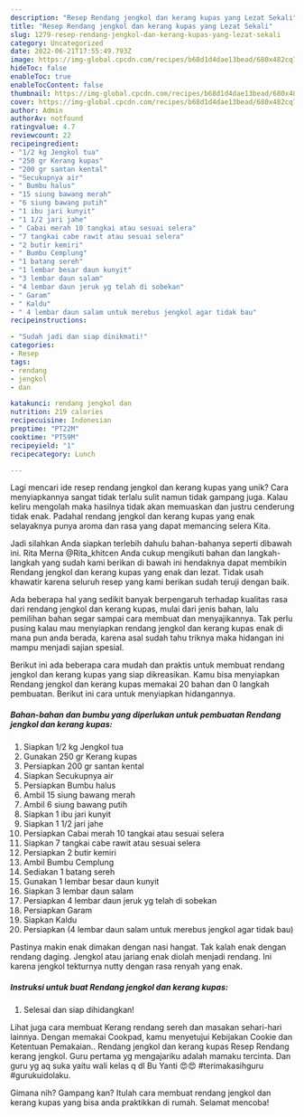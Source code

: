 ```yaml
---
description: "Resep Rendang jengkol dan kerang kupas yang Lezat Sekali"
title: "Resep Rendang jengkol dan kerang kupas yang Lezat Sekali"
slug: 1279-resep-rendang-jengkol-dan-kerang-kupas-yang-lezat-sekali
category: Uncategorized
date: 2022-06-21T17:55:49.793Z
image: https://img-global.cpcdn.com/recipes/b68d1d4dae13bead/680x482cq70/rendang-jengkol-dan-kerang-kupas-foto-resep-utama.jpg
hideToc: false
enableToc: true
enableTocContent: false
thumbnail: https://img-global.cpcdn.com/recipes/b68d1d4dae13bead/680x482cq70/rendang-jengkol-dan-kerang-kupas-foto-resep-utama.jpg
cover: https://img-global.cpcdn.com/recipes/b68d1d4dae13bead/680x482cq70/rendang-jengkol-dan-kerang-kupas-foto-resep-utama.jpg
author: Admin
authorAv: notfound
ratingvalue: 4.7
reviewcount: 22
recipeingredient:
- "1/2 kg Jengkol tua"
- "250 gr Kerang kupas"
- "200 gr santan kental"
- "Secukupnya air"
- " Bumbu halus"
- "15 siung bawang merah"
- "6 siung bawang putih"
- "1 ibu jari kunyit"
- "1 1/2 jari jahe"
- " Cabai merah 10 tangkai atau sesuai selera"
- "7 tangkai cabe rawit atau sesuai selera"
- "2 butir kemiri"
- " Bumbu Cemplung"
- "1 batang sereh"
- "1 lembar besar daun kunyit"
- "3 lembar daun salam"
- "4 lembar daun jeruk yg telah di sobekan"
- " Garam"
- " Kaldu"
- " 4 lembar daun salam untuk merebus jengkol agar tidak bau"
recipeinstructions:

- "Sudah jadi dan siap dinikmati!"
categories:
- Resep
tags:
- rendang
- jengkol
- dan

katakunci: rendang jengkol dan 
nutrition: 219 calories
recipecuisine: Indonesian
preptime: "PT22M"
cooktime: "PT59M"
recipeyield: "1"
recipecategory: Lunch

---
```





Lagi mencari ide resep rendang jengkol dan kerang kupas yang unik? Cara menyiapkannya sangat tidak terlalu sulit namun tidak gampang juga. Kalau keliru mengolah maka hasilnya tidak akan memuaskan dan justru cenderung tidak enak. Padahal rendang jengkol dan kerang kupas yang enak selayaknya punya aroma dan rasa yang dapat memancing selera Kita.





Jadi silahkan Anda siapkan terlebih dahulu bahan-bahanya seperti dibawah ini. Rita Merna @Rita_khitcen Anda cukup mengikuti bahan dan langkah-langkah yang sudah kami berikan di bawah ini hendaknya dapat membikin Rendang jengkol dan kerang kupas yang enak dan lezat. Tidak usah khawatir karena seluruh resep yang kami berikan sudah teruji dengan baik.

Ada beberapa hal yang sedikit banyak berpengaruh terhadap kualitas rasa dari rendang jengkol dan kerang kupas, mulai dari jenis bahan, lalu pemilihan bahan segar sampai cara membuat dan menyajikannya. Tak perlu pusing kalau mau menyiapkan rendang jengkol dan kerang kupas enak di mana pun anda berada, karena asal sudah tahu triknya maka hidangan ini mampu menjadi sajian spesial.






Berikut ini ada beberapa cara mudah dan praktis untuk membuat rendang jengkol dan kerang kupas yang siap dikreasikan. Kamu bisa menyiapkan Rendang jengkol dan kerang kupas memakai 20 bahan dan 0 langkah pembuatan. Berikut ini cara untuk menyiapkan hidangannya.

<!--inarticleads1-->

##### Bahan-bahan dan bumbu yang diperlukan untuk pembuatan Rendang jengkol dan kerang kupas:

1. Siapkan 1/2 kg Jengkol tua
1. Gunakan 250 gr Kerang kupas
1. Persiapkan 200 gr santan kental
1. Siapkan Secukupnya air
1. Persiapkan  Bumbu halus
1. Ambil 15 siung bawang merah
1. Ambil 6 siung bawang putih
1. Siapkan 1 ibu jari kunyit
1. Siapkan 1 1/2 jari jahe
1. Persiapkan  Cabai merah 10 tangkai atau sesuai selera
1. Siapkan 7 tangkai cabe rawit atau sesuai selera
1. Persiapkan 2 butir kemiri
1. Ambil  Bumbu Cemplung
1. Sediakan 1 batang sereh
1. Gunakan 1 lembar besar daun kunyit
1. Siapkan 3 lembar daun salam
1. Persiapkan 4 lembar daun jeruk yg telah di sobekan
1. Persiapkan  Garam
1. Siapkan  Kaldu
1. Persiapkan  (4 lembar daun salam untuk merebus jengkol agar tidak bau)


Pastinya makin enak dimakan dengan nasi hangat. Tak kalah enak dengan rendang daging. Jengkol atau jariang enak diolah menjadi rendang. Ini karena jengkol tekturnya nutty dengan rasa renyah yang enak. 

<!--inarticleads2-->

##### Instruksi untuk buat Rendang jengkol dan kerang kupas:


1. Selesai dan siap dihidangkan!

Lihat juga cara membuat Kerang rendang sereh dan masakan sehari-hari lainnya. Dengan memakai Cookpad, kamu menyetujui Kebijakan Cookie dan Ketentuan Pemakaian.. Rendang jengkol dan kerang kupas Resep Rendang kerang jengkol. Guru pertama yg mengajariku adalah mamaku tercinta. Dan guru yg aq suka yaitu wali kelas q dl Bu Yanti 😍😍 #terimakasihguru #gurukuidolaku. 

Gimana nih? Gampang kan? Itulah cara membuat rendang jengkol dan kerang kupas yang bisa anda praktikkan di rumah. Selamat mencoba!
